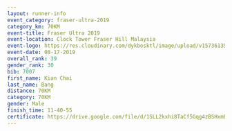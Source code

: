 ```yaml
---
layout: runner-info 
event_category: fraser-ultra-2019 
category_km: 70KM 
event-title: Fraser Ultra 2019 
event-location: Clock Tower Fraser Hill Malaysia 
event-logo: https://res.cloudinary.com/dykbosktl/image/upload/v1573613535/Logo/logo_mfst7w.jpg
event-date: 08-17-2019 
overall_rank: 39
gender_rank: 30
bib: 7007
first_name: Kian Chai
last_name: Bang
distance: 70KM
category: 70KM
gender: Male
finish_time: 11-40-55
certificate: https://drive.google.com/file/d/1SLL2kxhi8TaCf5Gqg4zBSHxmBQH-3K9n/view?usp=sharing
---
```

